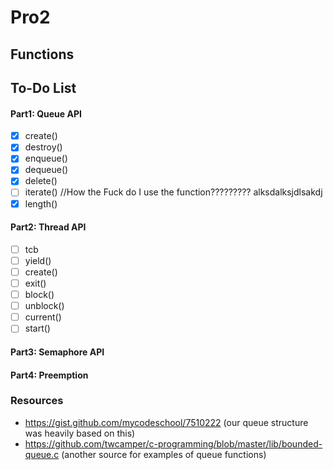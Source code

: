 # Pro2

## Functions

## To-Do List

#### Part1: Queue  API
- [X] create()
- [X] destroy()
- [X] enqueue()
- [X] dequeue()
- [X] delete()
- [ ] iterate() //How the Fuck do I use the function????????? alksdalksjdlsakdj
- [X] length()

#### Part2: Thread API
- [ ] tcb
- [ ] yield()
- [ ] create()
- [ ] exit()
- [ ] block()
- [ ] unblock()
- [ ] current()
- [ ] start()

#### Part3: Semaphore API
#### Part4: Preemption
### Resources
- https://gist.github.com/mycodeschool/7510222 (our queue structure was heavily based on this)
- https://github.com/twcamper/c-programming/blob/master/lib/bounded-queue.c (another source for examples of queue functions)
